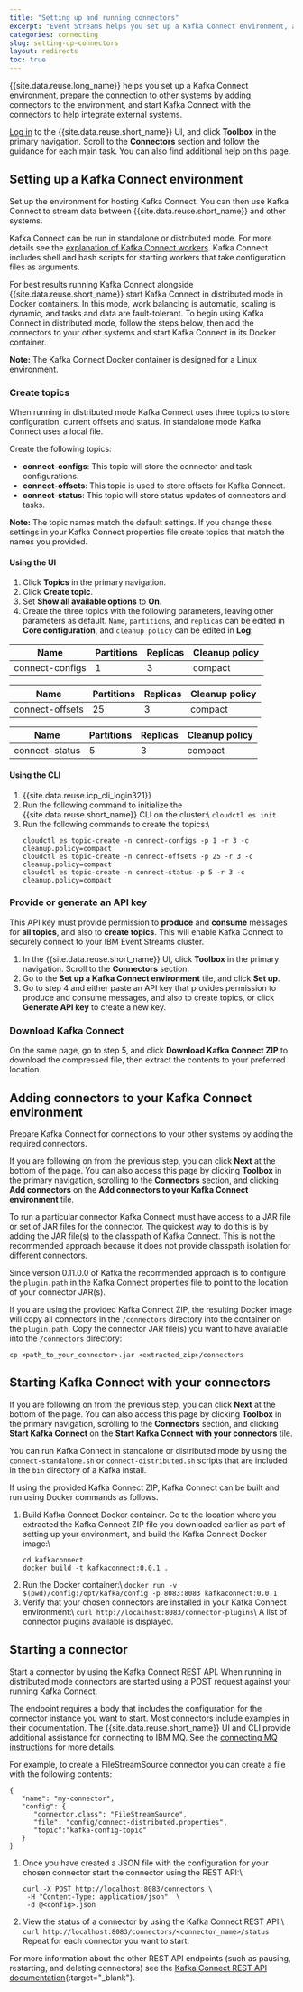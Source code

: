 ```yaml
---
title: "Setting up and running connectors"
excerpt: "Event Streams helps you set up a Kafka Connect environment, add connectors to it, and run the connectors to help integrate external systems."
categories: connecting
slug: setting-up-connectors
layout: redirects
toc: true
---
```


{{site.data.reuse.long_name}} helps you set up a Kafka Connect environment, prepare the connection to other systems by adding connectors to the environment, and start Kafka Connect with the connectors to help integrate external systems.

[Log in](../../getting-started/logging-in/) to the {{site.data.reuse.short_name}} UI, and click **Toolbox** in the primary navigation. Scroll to the **Connectors** section and follow the guidance for each main task. You can also find additional help on this page.


## Setting up a Kafka Connect environment

Set up the environment for hosting Kafka Connect. You can then use Kafka Connect to stream data between {{site.data.reuse.short_name}} and other systems.

Kafka Connect can be run in standalone or distributed mode. For more details see the [explanation of Kafka Connect workers](../connectors/#workers). Kafka Connect includes shell and bash scripts for starting workers that take configuration files as arguments.

For best results running Kafka Connect alongside {{site.data.reuse.short_name}} start Kafka Connect in distributed mode in Docker containers. In this mode, work balancing is automatic, scaling is dynamic, and tasks and data are fault-tolerant. To begin using Kafka Connect in distributed mode, follow the steps below, then add the connectors to your other systems and start Kafka Connect in its Docker container.

**Note:** The Kafka Connect Docker container is designed for a Linux environment.

### Create topics

When running in distributed mode Kafka Connect uses three topics to store configuration, current offsets and status. In standalone mode Kafka Connect uses a local file.

Create the following topics:

- **connect-configs**: This topic will store the connector and task configurations.
- **connect-offsets**: This topic is used to store offsets for Kafka Connect.
- **connect-status**: This topic will store status updates of connectors and tasks.

**Note:** The topic names match the default settings. If you change these settings in your Kafka Connect properties file create topics that match the names you provided.

#### Using the UI

1. Click **Topics** in the primary navigation.
2. Click **Create topic**.
3. Set **Show all available options** to **On**.
4. Create the three topics with the following parameters, leaving other parameters as default. `Name`, `partitions`, and `replicas` can be edited in **Core configuration**, and `cleanup policy` can be edited in **Log**:

| Name             | Partitions   | Replicas            | Cleanup policy
|------------------|--------------|---------------------|-----------------
| connect-configs  | 1            | 3                   | compact

| Name             | Partitions   | Replicas            | Cleanup policy
|------------------|--------------|---------------------|-----------------
| connect-offsets  | 25           | 3                   | compact

| Name             | Partitions   | Replicas            | Cleanup policy
|------------------|--------------|---------------------|-----------------
| connect-status   | 5            | 3                   | compact

#### Using the CLI

1. {{site.data.reuse.icp_cli_login321}}
2. Run the following command to initialize the {{site.data.reuse.short_name}} CLI on the cluster:\\
   `cloudctl es init`
3. Run the following commands to create the topics:\\
   ```
   cloudctl es topic-create -n connect-configs -p 1 -r 3 -c cleanup.policy=compact
   cloudctl es topic-create -n connect-offsets -p 25 -r 3 -c cleanup.policy=compact
   cloudctl es topic-create -n connect-status -p 5 -r 3 -c cleanup.policy=compact
   ```


### Provide or generate an API key

This API key must provide permission to **produce** and **consume** messages for **all topics**, and also to **create topics**. This will enable Kafka Connect to securely connect to your IBM Event Streams cluster.

1. In the {{site.data.reuse.short_name}} UI, click **Toolbox** in the primary navigation. Scroll to the **Connectors** section.
2. Go to the **Set up a Kafka Connect environment** tile, and click **Set up**.
3. Go to step 4 and either paste an API key that provides permission to produce and consume messages, and also to create topics, or click **Generate API key** to create a new key.

### Download Kafka Connect

On the same page, go to step 5, and click **Download Kafka Connect ZIP** to download the compressed file, then extract the contents to your preferred location.

## Adding connectors to your Kafka Connect environment

Prepare Kafka Connect for connections to your other systems by adding the required connectors.

If you are following on from the previous step, you can click **Next** at the bottom of the page. You can also access this page by clicking **Toolbox** in the primary navigation, scrolling to the **Connectors** section, and clicking **Add connectors** on the **Add connectors to your Kafka Connect environment** tile.

To run a particular connector Kafka Connect must have access to a JAR file or set of JAR files for the connector. The quickest way to do this is by adding the JAR file(s) to the classpath of Kafka Connect. This is not the recommended approach because it does not provide classpath isolation for different connectors.

Since version 0.11.0.0 of Kafka the recommended approach is to configure the `plugin.path` in the Kafka Connect properties file to point to the location of your connector JAR(s).

If you are using the provided Kafka Connect ZIP, the resulting Docker image will copy all connectors in the `/connectors` directory into the container on the `plugin.path`. Copy the connector JAR file(s) you want to have available into the `/connectors` directory:

`cp <path_to_your_connector>.jar <extracted_zip>/connectors`

## Starting Kafka Connect with your connectors

If you are following on from the previous step, you can click **Next** at the bottom of the page. You can also access this page by clicking **Toolbox** in the primary navigation, scrolling to the **Connectors** section, and clicking **Start Kafka Connect** on the **Start Kafka Connect with your connectors** tile.

You can run Kafka Connect in standalone or distributed mode by using the `connect-standalone.sh` or `connect-distributed.sh` scripts that are included in the `bin` directory of a Kafka install.

If using the provided Kafka Connect ZIP, Kafka Connect can be built and run using Docker commands as follows.

1. Build Kafka Connect Docker container. Go to the location where you extracted the Kafka Connect ZIP file you downloaded earlier as part of setting up your environment, and build the Kafka Connect Docker image:\\
   ```
   cd kafkaconnect
   docker build -t kafkaconnect:0.0.1 .
   ```
2. Run the Docker container:\\
   `docker run -v $(pwd)/config:/opt/kafka/config -p 8083:8083 kafkaconnect:0.0.1`
3. Verify that your chosen connectors are installed in your Kafka Connect environment:\\
   `curl http://localhost:8083/connector-plugins`\\
   A list of connector plugins available is displayed.

## Starting a connector

Start a connector by using the Kafka Connect REST API. When running in distributed mode connectors are started using a POST request against your running Kafka Connect.

The endpoint requires a body that includes the configuration for the connector instance you want to start. Most connectors include examples in their documentation. The {{site.data.reuse.short_name}} UI and CLI provide additional assistance for connecting to IBM MQ. See the [connecting MQ instructions](../mq/) for more details.

For example, to create a FileStreamSource connector you can create a file with the following contents:
```
{
   "name": "my-connector",
   "config": {
      "connector.class": "FileStreamSource",
      "file": "config/connect-distributed.properties",
      "topic":"kafka-config-topic"
   }
}
```
1. Once you have created a JSON file with the configuration for your chosen connector start the connector using the REST API:\\
   ```
   curl -X POST http://localhost:8083/connectors \
	-H "Content-Type: application/json"  \
	-d @<config>.json
   ```
2. View the status of a connector by using the Kafka Connect REST API:\\
   `curl http://localhost:8083/connectors/<connector_name>/status`
   Repeat for each connector you want to start.

For more information about the other REST API endpoints (such as pausing, restarting, and deleting connectors) see the [Kafka Connect REST API documentation](https://kafka.apache.org/documentation/#connect_rest){:target="_blank"}.
